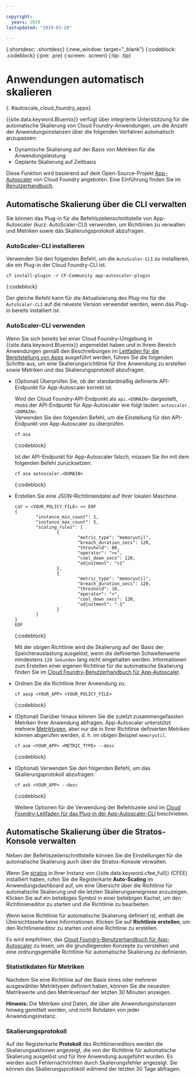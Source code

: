 ```yaml
---

copyright:
  years: 2019
lastupdated: "2019-03-28"

---
```


{:shortdesc: .shortdesc}
{:new_window: target="_blank"}
{:codeblock: .codeblock}
{:pre: .pre}
{:screen: .screen}
{:tip: .tip}

# Anwendungen automatisch skalieren
{: #autoscale_cloud_foundry_apps}

{{site.data.keyword.Bluemix}} verfügt über integrierte Unterstützung für die automatische Skalierung von Cloud Foundry-Anwendungen, um die Anzahl der Anwendungsinstanzen über die folgenden Verfahren automatisch anzupassen:  
  * Dynamische Skalierung auf der Basis von Metriken für die Anwendungsleistung 
  * Geplante Skalierung auf Zeitbasis 

Diese Funktion wird basierend auf dem Open-Source-Projekt [App-Autoscaler][autoscaler_project] von Cloud Foundry angeboten. Eine Einführung finden Sie im [Benutzerhandbuch][autoscaler_user_guide].  

## Automatische Skalierung über die CLI verwalten

Sie können das Plug-in für die Befehlszeilenschnittstelle von App-Autoscaler (kurz: AutoScaler-CLI) verwenden, um Richtlinien zu verwalten und Metriken sowie das Skalierungsprotokoll abzufragen.  

### AutoScaler-CLI installieren
Verwenden Sie den folgenden Befehl, um die `AutoScaler-CLI` zu installieren, die ein Plug-in der Cloud Foundry-CLI ist.   

``` 
cf install-plugin -r CF-Community app-autoscaler-plugin
```
{:codeblock} 

Der gleiche Befehl kann für die Aktualisierung des Plug-ins für die `AutoScaler-CLI` auf die neueste Version verwendet werden, wenn das Plug-in bereits installiert ist.  

### AutoScaler-CLI verwenden

Wenn Sie sich bereits bei einer Cloud Foundry-Umgebung in {{site.data.keyword.Bluemix}} angemeldet haben und in Ihrem Bereich Anwendungen gemäß den Beschreibungen im [Leitfaden für die Bereitstellung von Apps][deploy_app] ausgeführt werden, führen Sie die folgenden Schritte aus, um eine Skalierungsrichtlinie für Ihre Anwendung zu erstellen sowie Metriken und das Skalierungsprotokoll abzufragen.  

 *  (Optional) Überprüfen Sie, ob der standardmäßig definierte API-Endpunkt für App-Autoscaler korrekt ist.   

    Wird der Cloud Foundry-API-Endpunkt als `api.<DOMAIN>` dargestellt, muss der API-Endpunkt für App-Autoscaler wie folgt lauten: `autoscaler.<DOMAIN>`.  
    Verwenden Sie den folgenden Befehl, um die Einstellung für den API-Endpunkt von App-Autoscaler zu überprüfen. 

    ```
    cf asa
    ```
    {:codeblock} 

    Ist der API-Endpunkt für App-Autoscaler falsch, müssen Sie ihn mit dem folgenden Befehl zurücksetzen: 

    ```
    cf asa autoscaler.<DOMAIN>
    ```
    {:codeblock} 


*  Erstellen Sie eine JSON-Richtliniendatei auf Ihrer lokalen Maschine.  

    ```
    cat > <YOUR_POLICY_FILE> << EOF
    {
            "instance_min_count": 1,
            "instance_max_count": 5,
            "scaling_rules": [
                    {
                            "metric_type": "memoryutil",
                            "breach_duration_secs": 120,
                            "threshold": 80,
                            "operator": ">=",
                            "cool_down_secs": 120,
                            "adjustment": "+1"
                    },
                    {
                            "metric_type": "memoryutil",
                            "breach_duration_secs": 120,
                            "threshold": 10,
                            "operator": "<",
                            "cool_down_secs": 120,
                            "adjustment": "-1"
                    }
            ]
    }
    EOF
    ```
    {:codeblock} 

    Mit der obigen Richtlinie wird die Skalierung auf der Basis der Speicherauslastung ausgelöst, wenn die definierten Schwellenwerte mindestens `120 Sekunden` lang nicht eingehalten werden. Informationen zum Erstellen einer eigenen Richtlinie für die automatische Skalierung finden Sie im [Cloud Foundry-Benutzerhandbuch für App-Autoscaler][autoscaler_user_guide]. 

*  Ordnen Sie die Richtlinie Ihrer Anwendung zu. 

    ```
    cf aasp <YOUR_APP> <YOUR_POLICY_FILE>
    ```
    {:codeblock} 

*  (Optional) Darüber hinaus können Sie die zuletzt zusammengefassten Metriken Ihrer Anwendung abfragen. App-Autoscaler unterstützt mehrere [Metriktypen][metric_type], aber nur die in Ihrer Richtlinie definierten Metriken können abgerufen werden, d. h. im obigen Beispiel `memoryutil`.   

    ```
    cf asm <YOUR_APP> <METRIC_TYPE> --desc
    ```
    {:codeblock} 

*  (Optional) Verwenden Sie den folgenden Befehl, um das Skalierungsprotokoll abzufragen: 

    ```
    cf ash <YOUR_APP> --desc
    ```
    {:codeblock} 

    Weitere Optionen für die Verwendung der Befehlszeile sind im [Cloud Foundry-Leitfaden für das Plug-in der App-Autoscaler-CLI][autoscaler_cli] beschrieben.  


## Automatische Skalierung über die Stratos-Konsole verwalten 

Neben der Befehlszeilenschnittstelle können Sie die Einstellungen für die automatische Skalierung auch über die Stratos-Konsole verwalten.  

Wenn Sie [stratos][stratos] in Ihrer Instanz von {{site.data.keyword.cfee_full}} (CFEE) installiert haben, rufen Sie die Registerkarte **Auto-Scaling** im Anwendungsdashboard auf, um eine Übersicht über die Richtlinie für automatische Skalierung und die letzten Skalierungsereignisse anzuzeigen.
Klicken Sie auf ein beliebiges Symbol in einer beliebigen Kachel, um den Richtlinieneditor zu starten und die Richtlinie zu bearbeiten. 

Wenn keine Richtlinie für automatische Skalierung definiert ist, enthält die Übersichtsseite keine Informationen. Klicken Sie auf **Richtlinie erstellen**, um den Richtlinieneditor zu starten und eine Richtlinie zu erstellen. 

Es wird empfohlen, das [Cloud Foundry-Benutzerhandbuch für App-Autoscaler][autoscaler_user_guide] zu lesen, um die grundlegenden Konzepte zu verstehen und eine ordnungsgemäße Richtlinie für automatische Skalierung zu definieren.  

### Statistikdaten für Metriken

Nachdem Sie eine Richtlinie auf der Basis eines oder mehrerer ausgewählter Metriktypen definiert haben, können Sie die neuesten Metrikwerte und den Metrikverlauf der letzten 30 Minuten anzeigen.  

**Hinweis:** Die Metriken sind Daten, die über alle Anwendungsinstanzen hinweg gemittelt werden, und nicht Rohdaten von jeder Anwendungsinstanz. 
    
### Skalierungsprotokoll

Auf der Registerkarte **Protokoll** des Richtlinieneditors werden die Skalierungsaktionen angezeigt, die von der Richtlinie für automatische Skalierung ausgelöst und für Ihre Anwendung ausgeführt wurden. Es werden auch Fehlernachrichten durch Skalierungsfehler angezeigt. Sie können das Skalierungsprotokoll während der letzten 30 Tage abfragen.  


[autoscaler_project]: https://github.com/cloudfoundry-incubator/app-autoscaler
[autoscaler_user_guide]: https://github.com/cloudfoundry-incubator/app-autoscaler/blob/master/docs/Readme.md
[autoscaler_cli]: https://github.com/cloudfoundry-incubator/app-autoscaler-cli-plugin#cloud-foundry-cli-autoscaler-plug-in-
[metric_type]: https://github.com/cloudfoundry-incubator/app-autoscaler/blob/master/docs/Readme.md#metric-types
[deploy_app]: https://cloud.ibm.com/docs/cloud-foundry/deploy-apps.html#dep_apps
[stratos]: https://cloud.ibm.com/docs/cloud-foundry/getting-started.html#install-stratos
